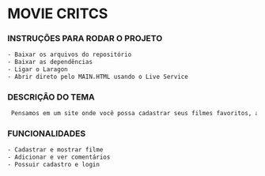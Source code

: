 # MOVIE CRITCS 

### INSTRUÇÕES PARA RODAR O PROJETO 
```bash
- Baixar os arquivos do repositório
- Baixar as dependências
- Ligar o Laragon
- Abrir direto pelo MAIN.HTML usando o Live Service
```
### DESCRIÇÃO DO TEMA
```bash
 Pensamos em um site onde você possa cadastrar seus filmes favoritos, adicionar e ver coméntarios sobre os filmes.
```
### FUNCIONALIDADES 
```bash
- Cadastrar e mostrar filme
- Adicionar e ver comentários
- Possuir cadastro e login
```
